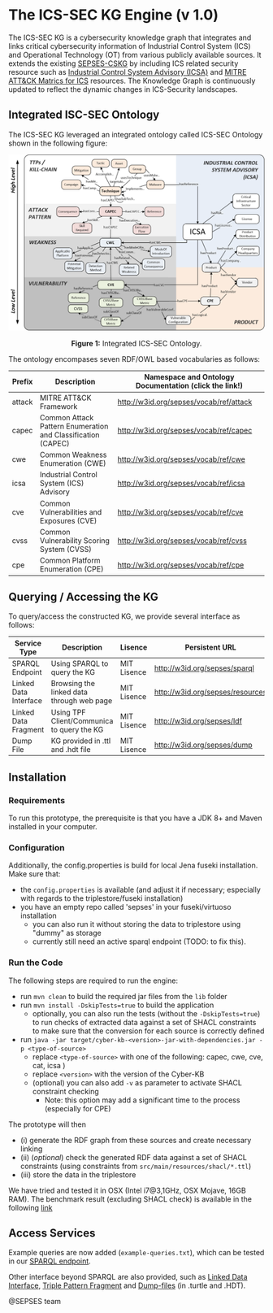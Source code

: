 # The ICS-SEC KG Engine (v 1.0)

The ICS-SEC KG is a cybersecurity knowledge graph that integrates and links critical cybersecurity information of Industrial Control System (ICS) and Operational Technology (OT) from various publicly available sources. It extends the existing <a href="https://github.com/sepses/cyber-kg-converter" target="_blank">SEPSES-CSKG</a> by including ICS related security resource such as <a href="https://www.icsadvisoryproject.com/" terget="_blank">Industrial Control System Advisory (ICSA)</a> and <a href="https://attack.mitre.org/matrices/ics" target="_blank">MITRE ATT&CK Matrics for ICS</a> resources. The Knowledge Graph is continuously updated to reflect the dynamic changes in ICS-Security landscapes.


## Integrated ISC-SEC Ontology
The ICS-SEC KG leveraged an integrated ontology called ICS-SEC Ontology shown in the following figure:

![ ](https://raw.githubusercontent.com/sepses/ics-sec-kg/master/ics-sec-ontology.png)<p align="center"> **Figure 1:** Integrated ICS-SEC Ontology.

The ontology encompases seven RDF/OWL based vocabularies as follows:

| Prefix | Description                               | Namespace and Ontology Documentation (click the link!)                                                                                   |
|--------|-------------------------------------------|----------------------------------------------------------------------------------------|
| attack | MITRE ATT&CK Framework                    | <a href="http://w3id.org/sepses/vocab/ref/attack" target="_blank">http://w3id.org/sepses/vocab/ref/attack</a> |
| capec  | Common Attack Pattern Enumeration and Classification (CAPEC) | <a href="http://w3id.org/sepses/vocab/ref/capec" target="_blank">http://w3id.org/sepses/vocab/ref/capec</a>     |
| cwe    | Common Weakness Enumeration (CWE)         | <a href="http://w3id.org/sepses/vocab/ref/cwe" target="_blank">http://w3id.org/sepses/vocab/ref/cwe</a>         |
| icsa   | Industrial Control System (ICS) Advisory  | <a href="http://w3id.org/sepses/vocab/ref/icsa" target="_blank">http://w3id.org/sepses/vocab/ref/icsa</a>     |
| cve    | Common Vulnerabilities and Exposures (CVE) | <a href="http://w3id.org/sepses/vocab/ref/cve" target="_blank">http://w3id.org/sepses/vocab/ref/cve</a>         |
| cvss   | Common Vulnerability Scoring System (CVSS)| <a href="http://w3id.org/sepses/vocab/ref/cvss" target="_blank">http://w3id.org/sepses/vocab/ref/cvss</a>       |
| cpe    | Common Platform Enumeration (CPE)         | <a href="http://w3id.org/sepses/vocab/ref/cpe" target="_blank">http://w3id.org/sepses/vocab/ref/cpe</a>         |

## Querying / Accessing the KG

To query/access the constructed KG, we provide several interface as follows: 

| Service Type | Description |  Lisence                               | Persistent URL                                                                                   |
|--------|--------------------|-----------------------|----------------------------------------------------------------------------------------|
| SPARQL Endpoint | Using SPARQL to query the KG   |  MIT Lisence                    | <a href="http://w3id.org/sepses/sparql" target="_blank">http://w3id.org/sepses/sparql</a> |
| Linked Data Interface  | Browsing the linked data through web page | MIT Lisence | <a href="http://w3id.org/sepses/resources" target="_blank">http://w3id.org/sepses/resources</a>     |
| Linked Data Fragment    |Using TPF Client/Communica to query the KG | MIT Lisence         | <a href="http://w3id.org/sepses/ldf" target="_blank">http://w3id.org/sepses/ldf</a>         |
| Dump File |KG provided in .ttl and .hdt file | MIT Lisence  | <a href="http://w3id.org/sepses/dump" target="_blank">http://w3id.org/sepses/dump</a>     |

## Installation

### Requirements

To run this prototype, the prerequisite is that you have a JDK 8+ and Maven installed in your computer.

### Configuration
Additionally, the config.properties is build for local Jena fuseki installation. Make sure that: 
* the `config.properties` is available (and adjust it if necessary; especially with regards to the triplestore/fuseki installation)
* you have an empty repo called 'sepses' in your fuseki/virtuoso installation
    * you can also run it without storing the data to triplestore using "dummy" as storage
    * currently still need an active sparql endpoint (TODO: to fix this).


### Run the Code

The following steps are required to run the engine: 
* run `mvn clean` to build the required jar files from the `lib` folder
* run `mvn install -DskipTests=true` to build the application
    * optionally, you can also run the tests (without the `-DskipTests=true`) to run checks of extracted data against a set of SHACL constraints to make sure that the conversion for each source is correctly defined
* run `java -jar target/cyber-kb-<version>-jar-with-dependencies.jar -p <type-of-source>` 
    * replace `<type-of-source>` with one of the following: capec, cwe, cve, cat, icsa )
    * replace `<version>` with the version of the Cyber-KB
    * (optional) you can also add `-v` as parameter to activate SHACL constraint checking 
        * Note: this option may add a significant time to the process (especially for CPE)

The prototype will then 
* (i) generate the RDF graph from these sources and create necessary linking
* (ii) (*optional*) check the generated RDF data against a set of SHACL constraints (using constraints from `src/main/resources/shacl/*.ttl`)
* (iii) store the data in the triplestore

We have tried and tested it in OSX (Intel i7@3,1GHz, OSX Mojave, 16GB RAM). 
The benchmark result (excluding SHACL check) is available in the following [link](https://github.com/sepses/cyber-kg-converter/blob/master/doc/benchmark.png)

## Access Services

Example queries are now added (`example-queries.txt`), which can be tested in our [SPARQL endpoint](https://w3id.org/sepses/sparql).

Other interface beyond SPARQL are also provided, such as [Linked Data Interface](https://sepses.ifs.tuwien.ac.at/index.php/cyber-kg/), [Triple Pattern Fragment](http://ldf-server.sepses.ifs.tuwien.ac.at/) and [Dump-files](https://sepses.ifs.tuwien.ac.at/index.php/datasets/)   (in .turtle and .HDT).


@SEPSES team
